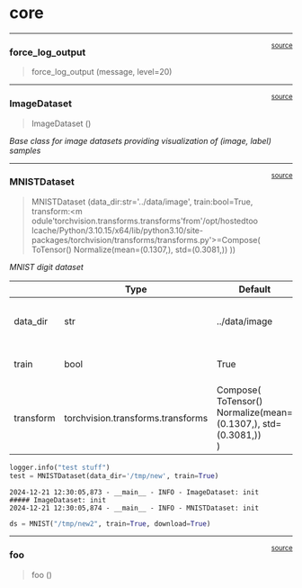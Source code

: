 # core


<!-- WARNING: THIS FILE WAS AUTOGENERATED! DO NOT EDIT! -->

------------------------------------------------------------------------

<a
href="https://github.com/slegroux/nbdev-test/blob/main/nbdev_test/core.py#L48"
target="_blank" style="float:right; font-size:smaller">source</a>

### force_log_output

>  force_log_output (message, level=20)

------------------------------------------------------------------------

<a
href="https://github.com/slegroux/nbdev-test/blob/main/nbdev_test/core.py#L66"
target="_blank" style="float:right; font-size:smaller">source</a>

### ImageDataset

>  ImageDataset ()

*Base class for image datasets providing visualization of (image, label)
samples*

------------------------------------------------------------------------

<a
href="https://github.com/slegroux/nbdev-test/blob/main/nbdev_test/core.py#L117"
target="_blank" style="float:right; font-size:smaller">source</a>

### MNISTDataset

>  MNISTDataset (data_dir:str='../data/image', train:bool=True, transform:<m
>                    odule'torchvision.transforms.transforms'from'/opt/hostedtoo
>                    lcache/Python/3.10.15/x64/lib/python3.10/site-
>                    packages/torchvision/transforms/transforms.py'>=Compose(
>                    ToTensor()     Normalize(mean=(0.1307,), std=(0.3081,)) ))

*MNIST digit dataset*

<table>
<colgroup>
<col style="width: 6%" />
<col style="width: 25%" />
<col style="width: 34%" />
<col style="width: 34%" />
</colgroup>
<thead>
<tr>
<th></th>
<th><strong>Type</strong></th>
<th><strong>Default</strong></th>
<th><strong>Details</strong></th>
</tr>
</thead>
<tbody>
<tr>
<td>data_dir</td>
<td>str</td>
<td>../data/image</td>
<td>path where data is saved</td>
</tr>
<tr>
<td>train</td>
<td>bool</td>
<td>True</td>
<td>train or test dataset</td>
</tr>
<tr>
<td>transform</td>
<td>torchvision.transforms.transforms</td>
<td>Compose(<br> ToTensor()<br> Normalize(mean=(0.1307,),
std=(0.3081,))<br>)</td>
<td></td>
</tr>
</tbody>
</table>

``` python
logger.info("test stuff")
test = MNISTDataset(data_dir='/tmp/new', train=True)
```

    2024-12-21 12:30:05,873 - __main__ - INFO - ImageDataset: init
    ##### ImageDataset: init
    2024-12-21 12:30:05,874 - __main__ - INFO - MNISTDataset: init

``` python
ds = MNIST("/tmp/new2", train=True, download=True)
```

------------------------------------------------------------------------

<a
href="https://github.com/slegroux/nbdev-test/blob/main/nbdev_test/core.py#L172"
target="_blank" style="float:right; font-size:smaller">source</a>

### foo

>  foo ()

